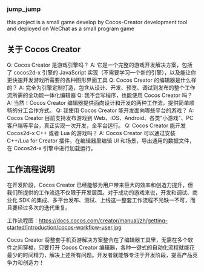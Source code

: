 ### jump_jump
this project is a small game develop by Cocos-Creator development tool and deployed on WeChat as a small program game

## 关于 Cocos Creator
Q: Cocos Creator 是游戏引擎吗？
A: 它是一个完整的游戏开发解决方案，包括了 cocos2d-x 引擎的 JavaScript 实现（不需要学习一个新的引擎），以及能让你更快速开发游戏所需要的各种图形界面工具
Q: Cocos Creator 的编辑器是什么样的？
A: 完全为引擎定制打造，包含从设计、开发、预览、调试到发布的整个工作流所需的全功能一体化编辑器
Q: 我不会写程序，也能使用 Cocos Creator 吗？
A: 当然！Cocos Creator 编辑器提供面向设计和开发的两种工作流，提供简单顺畅的分工合作方式。
Q: 我使用 Cocos Creator 能开发面向哪些平台的游戏？
A: Cocos Creator 目前支持发布游戏到 Web、iOS、Android、各类"小游戏"、PC 客户端等平台，真正实现一次开发，全平台运行。
Q: Cocos Creator 能开发 Cocos2d-x C++ 或者 Lua 的游戏吗？
A: Cocos Creator 可以通过安装 C++/Lua for Creator 插件，在编辑器里编辑 UI 和场景，导出通用的数据文件，在 Cocos2d-x 引擎中进行加载运行。

## 工作流程说明
在开发阶段，Cocos Creator 已经能够为用户带来巨大的效率和创造力提升，但我们所提供的工作流远不仅限于开发层面。对于成功的游戏来说，开发和调试、商业化 SDK 的集成、多平台发布、测试、上线这一整套工作流程不光缺一不可，而且要经过多次的迭代重复。

工作流程图：https://docs.cocos.com/creator/manual/zh/getting-started/introduction/cocos-workflow-user.jpg

Cocos Creator 将整套手机页游解决方案整合在了编辑器工具里，无需在多个软件之间穿梭，只要打开 Cocos Creator 编辑器，各种一键式的自动化流程就能花最少的时间精力，解决上述所有问题。开发者就能够专注于开发阶段，提高产品竞争力和创造力！

